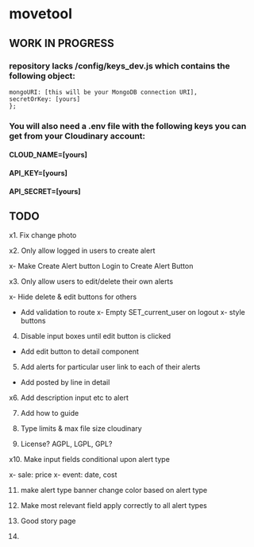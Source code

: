 # movetool

## WORK IN PROGRESS

### repository lacks /config/keys_dev.js which contains the following object:

```module.exports = {
mongoURI: [this will be your MongoDB connection URI],
secretOrKey: [yours]
};
```

### You will also need a .env file with the following keys you can get from your Cloudinary account:

#### CLOUD_NAME=[yours]

#### API_KEY=[yours]

#### API_SECRET=[yours]

## TODO

x1. Fix change photo

x2. Only allow logged in users to create alert

x- Make Create Alert button Login to Create Alert Button

x3. Only allow users to edit/delete their own alerts

x- Hide delete & edit buttons for others

- Add validation to route
  x- Empty SET_current_user on logout
  x- style buttons

4. Disable input boxes until edit button is clicked

- Add edit button to detail component

5. Add alerts for particular user link to each of their alerts

- Add posted by line in detail

x6. Add description input etc to alert

7. Add how to guide

8. Type limits & max file size cloudinary

9. License? AGPL, LGPL, GPL?

x10. Make input fields conditional upon alert type

x- sale: price
x- event: date, cost

11. make alert type banner change color based on alert type

12. Make most relevant field apply correctly to all alert types

13. Good story page

14.
